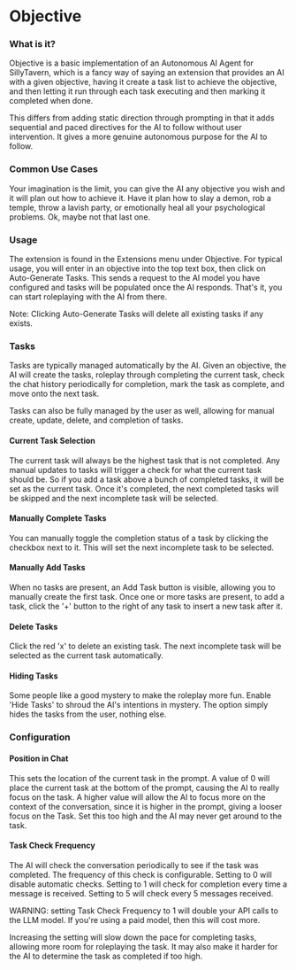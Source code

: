 # Objective

### What is it?

Objective is a basic implementation of an Autonomous AI Agent for SillyTavern, which is a fancy way of saying an extension that provides an AI with a given objective, having it create a task list to achieve the objective, and then letting it run through each task executing and then marking it completed when done.

This differs from adding static direction through prompting in that it adds sequential and paced directives for the AI to follow without user intervention. It gives a more genuine autonomous purpose for the AI to follow.

### Common Use Cases

Your imagination is the limit, you can give the AI any objective you wish and it will plan out how to achieve it. Have it plan how to slay a demon, rob a temple, throw a lavish party, or emotionally heal all your psychological problems. Ok, maybe not that last one.

### Usage

The extension is found in the Extensions menu under Objective. For typical usage, you will enter in an objective into the top text box, then click on Auto-Generate Tasks. This sends a request to the AI model you have configured and tasks will be populated once the AI responds. That's it, you can start roleplaying with the AI from there.

Note: Clicking Auto-Generate Tasks will delete all existing tasks if any exists.

### Tasks

Tasks are typically managed automatically by the AI. Given an objective, the AI will create the tasks, roleplay through completing the current task, check the chat history periodically for completion, mark the task as complete, and move onto the next task.

Tasks can also be fully managed by the user as well, allowing for manual create, update, delete, and completion of tasks.

#### Current Task Selection

The current task will always be the highest task that is not completed. Any manual updates to tasks will trigger a check for what the current task should be. So if you add a task above a bunch of completed tasks, it will be set as the current task. Once it's completed, the next completed tasks will be skipped and the next incomplete task will be selected.

#### Manually Complete Tasks

You can manually toggle the completion status of a task by clicking the checkbox next to it. This will set the next incomplete task to be selected.

#### Manually Add Tasks

When no tasks are present, an Add Task button is visible, allowing you to manually create the first task. Once one or more tasks are present, to add a task, click the '+' button to the right of any task to insert a new task after it.

#### Delete Tasks

Click the red 'x' to delete an existing task. The next incomplete task will be selected as the current task automatically.

#### Hiding Tasks

Some people like a good mystery to make the roleplay more fun. Enable 'Hide Tasks' to shroud the AI's intentions in mystery. The option simply hides the tasks from the user, nothing else. 

### Configuration

#### Position in Chat

This sets the location of the current task in the prompt. A value of 0 will place the current task at the bottom of the prompt, causing the AI to really focus on the task. A higher value will allow the AI to focus more on the context of the conversation, since it is higher in the prompt, giving a looser focus on the Task. Set this too high and the AI may never get around to the task. 

#### Task Check Frequency

The AI will check the conversation periodically to see if the task was completed. The frequency of this check is configurable. Setting to 0 will disable automatic checks. Setting to 1 will check for completion every time a message is received. Setting to 5 will check every 5 messages received. 

WARNING: setting Task Check Frequency to 1 will double your API calls to the LLM model. If you're using a paid model, then this will cost more. 

Increasing the setting will slow down the pace for completing tasks, allowing more room for roleplaying the task. It may also make it harder for the AI to determine the task as completed if too high. 




